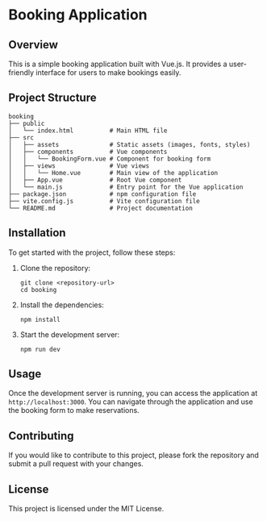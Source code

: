 # Booking Application

## Overview
This is a simple booking application built with Vue.js. It provides a user-friendly interface for users to make bookings easily.

## Project Structure
```
booking
├── public
│   └── index.html          # Main HTML file
├── src
│   ├── assets              # Static assets (images, fonts, styles)
│   ├── components          # Vue components
│   │   └── BookingForm.vue # Component for booking form
│   ├── views               # Vue views
│   │   └── Home.vue        # Main view of the application
│   ├── App.vue             # Root Vue component
│   └── main.js             # Entry point for the Vue application
├── package.json            # npm configuration file
├── vite.config.js          # Vite configuration file
└── README.md               # Project documentation
```

## Installation
To get started with the project, follow these steps:

1. Clone the repository:
   ```
   git clone <repository-url>
   cd booking
   ```

2. Install the dependencies:
   ```
   npm install
   ```

3. Start the development server:
   ```
   npm run dev
   ```

## Usage
Once the development server is running, you can access the application at `http://localhost:3000`. You can navigate through the application and use the booking form to make reservations.

## Contributing
If you would like to contribute to this project, please fork the repository and submit a pull request with your changes.

## License
This project is licensed under the MIT License.